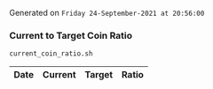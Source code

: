 Generated on `Friday 24-September-2021 at 20:56:00`

### Current to Target Coin Ratio
`current_coin_ratio.sh`

Date|Current|Target|Ratio
---|---|---|---

